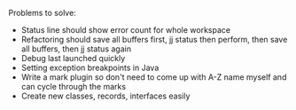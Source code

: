 Problems to solve:

* Status line should show error count for whole workspace
* Refactoring should save all buffers first, jj status then perform, then save all buffers, then jj status again
* Debug last launched quickly
* Setting exception breakpoints in Java
* Write a mark plugin so don't need to come up with A-Z name myself and can cycle through the marks
* Create new classes, records, interfaces easily
